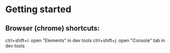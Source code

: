 # Getting started

## Browser (chrome) shortcuts:

ctrl+shift+i: open "Elements" in dev tools
ctrl+shift+j: open "Console" tab in dev tools
